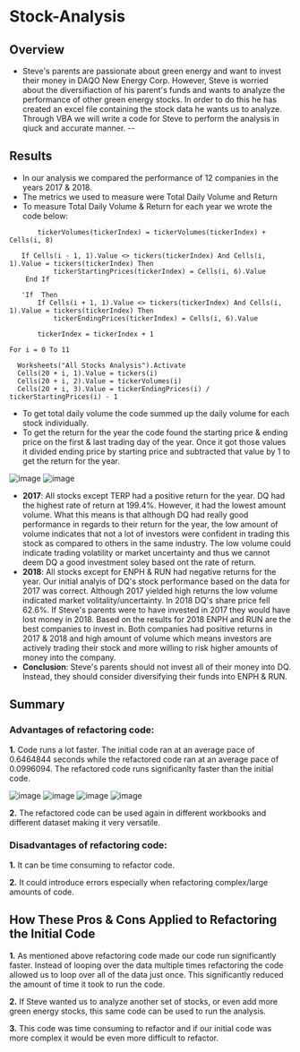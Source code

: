 # Stock-Analysis
## Overview
* Steve's parents are passionate about green energy and want to invest their money in DAQO New Energy Corp. However, Steve is worried about the diversifiaction of his parent's funds and wants to analyze the performance of other green energy stocks. In order to do this he has created an excel file containing the stock data he wants us to analyze. Through VBA we will write a code for Steve to perform the analysis in qiuck and accurate manner.
--
## Results
 * In our analysis we compared the performance of 12 companies in the years 2017 & 2018.
 * The metrics we used to measure were Total Daily Volume and Return
 * To measure Total Daily Volume & Return for each year we wrote the code below:
 ``` 
        tickerVolumes(tickerIndex) = tickerVolumes(tickerIndex) + Cells(i, 8)
    
    If Cells(i - 1, 1).Value <> tickers(tickerIndex) And Cells(i, 1).Value = tickers(tickerIndex) Then
            tickerStartingPrices(tickerIndex) = Cells(i, 6).Value
     End If
  
    'If  Then
        If Cells(i + 1, 1).Value <> tickers(tickerIndex) And Cells(i, 1).Value = tickers(tickerIndex) Then
            tickerEndingPrices(tickerIndex) = Cells(i, 6).Value
            
        tickerIndex = tickerIndex + 1
 ```
 ```
 For i = 0 To 11
    
   Worksheets("All Stocks Analysis").Activate
   Cells(20 + i, 1).Value = tickers(i)
   Cells(20 + i, 2).Value = tickerVolumes(i)
   Cells(20 + i, 3).Value = tickerEndingPrices(i) / tickerStartingPrices(i) - 1
 ```
 * To get total daily volume the code summed up the daily volume for each stock individually.
 * To get the return for the year the code found the starting price & ending price on the first & last trading day of the year. Once it got those values it divided ending price by starting price and subtracted that value by 1 to get the return for the year.
 
 
![image](https://user-images.githubusercontent.com/67936161/88487775-e24e6f80-cf3c-11ea-859d-e5cf093ee6d8.png)
![image](https://user-images.githubusercontent.com/67936161/88487787-0447f200-cf3d-11ea-804b-667fa25eda43.png)
* **2017**: All stocks except TERP had a positive return for the year. DQ had the highest rate of return at 199.4%. However, it had the lowest amount volume. What this means is that although DQ had really good performance in regards to their return for the year, the low amount of volume indicates that not a lot of investors were confident in trading this stock as compared to others in the same industry. The low volume could indicate trading volatility or market uncertainty and thus we cannot deem DQ a good investment soley based ont the rate of return.
* **2018**: All stocks except for ENPH & RUN had negative returns for the year. Our initial analyis of DQ's stock performance based on the data for 2017 was correct. Although 2017 yielded high returns the low volume indicated market volitality/uncertainty. In 2018 DQ's share price fell 62.6%. If Steve's parents were to have invested in 2017 they would have lost money in 2018. Based on the results for 2018 ENPH and RUN are the best companies to invest in. Both companies had positive returns in 2017 & 2018 and high amount of volume which means investors are actively trading their stock and more willing to risk higher amounts of money into the company.
* **Conclusion**: Steve's parents should not invest all of their money into DQ. Instead, they should consider diversifying their funds into ENPH & RUN.
## Summary
### Advantages of refactoring code:
 
  **1.** Code runs a lot faster. The initial code ran at an average pace of 0.6464844 seconds while the refactored code ran at an average pace of 0.0996094. The refactored code runs significanlty faster than the initial code.

![image](https://user-images.githubusercontent.com/67936161/88488825-ccdd4380-cf44-11ea-9c3a-f94429c43c9e.png)
![image](https://user-images.githubusercontent.com/67936161/88488829-d8306f00-cf44-11ea-989f-b29538de9fe8.png)
 ![image](https://user-images.githubusercontent.com/67936161/88488563-e54c5e80-cf42-11ea-81ad-90cc49b35f2b.png)
 ![image](https://user-images.githubusercontent.com/67936161/88488572-f6956b00-cf42-11ea-94db-e87219ecd65d.png)
 
  **2.** The refactored code can be used again in different workbooks and different dataset making it very versatile. 
 
 ### Disadvantages of refactoring code:
  
   **1.** It can be time consuming to refactor code.
  
   **2.** It could introduce errors especially when refactoring complex/large amounts of code.

## How These Pros & Cons Applied to Refactoring the Initial Code

 **1.** As mentioned above refactoring code made our code run significantly faster. Instead of looping over the data multiple times refactoring the code allowed us to loop over all of the data just once. This significantly reduced the amount of time it took to run the code. 
 
 **2.** If Steve wanted us to analyze another set of stocks, or even add more green energy stocks, this same code can be used to run the analysis.
 
 **3.** This code was time consuming to refactor and if our initial code was more complex it would be even more difficult to refactor.
   
